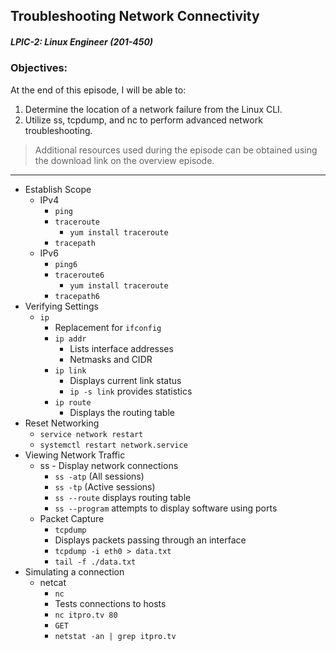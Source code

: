 ## Troubleshooting Network Connectivity  
##### LPIC-2: Linux Engineer (201-450)  

### Objectives:  

At the end of this episode, I will be able to:  

1. Determine the location of a network failure from the Linux CLI. 
2. Utilize ss, tcpdump, and nc to perform advanced network troubleshooting.

>Additional resources used during the episode can be obtained using the download link on the overview episode.  

-----------------------------------------------------------

* Establish Scope
    + IPv4
        - `ping`
        - `traceroute`
            + `yum install traceroute`
        - `tracepath`
    + IPv6
        - `ping6`
        - `traceroute6`
            + `yum install traceroute`
        - `tracepath6`
* Verifying Settings
	+ `ip`
		- Replacement for `ifconfig`
		- `ip addr`
			+ Lists interface addresses
			+ Netmasks and CIDR
		- `ip link`
			+ Displays current link status
			+ `ip -s link` provides statistics
		- `ip route`
			+ Displays the routing table
* Reset Networking
	+ `service network restart`
	+ `systemctl restart network.service`
* Viewing Network Traffic
    + ss - Display network connections
        - `ss -atp` (All sessions)
        - `ss -tp` (Active sessions)
        - `ss --route` displays routing table
        - `ss --program` attempts to display software using ports
    + Packet Capture
        - `tcpdump`
        - Displays packets passing through an interface
        - `tcpdump -i eth0 > data.txt`
        - `tail -f ./data.txt`
* Simulating a connection
    + netcat
        - `nc`
        - Tests connections to hosts
        - `nc itpro.tv 80`
        - `GET`
        - `netstat -an | grep itpro.tv`
